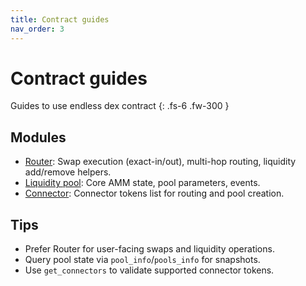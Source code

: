 ```yaml
---
title: Contract guides
nav_order: 3
---
```


# Contract guides
Guides to use endless dex contract
{: .fs-6 .fw-300 }

## Modules
- [Router](./router.md): Swap execution (exact-in/out), multi-hop routing, liquidity add/remove helpers.
- [Liquidity pool](./liquidity_pool.md): Core AMM state, pool parameters, events.
- [Connector](./connector.md): Connector tokens list for routing and pool creation.

## Tips
- Prefer Router for user-facing swaps and liquidity operations.
- Query pool state via `pool_info`/`pools_info` for snapshots.
- Use `get_connectors` to validate supported connector tokens.  